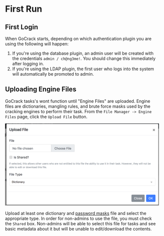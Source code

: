 # First Run

## First Login

When GoCrack starts, depending on which authentication plugin you are using the following will happen:

1. If you're using the database plugin, an admin user will be created with the credentials `admin / ch@ng3me!`. You should change this immediately after logging in.
1. If you're using the LDAP plugin, the first user who logs into the system will automatically be promoted to admin.

## Uploading Engine Files

GoCrack tasks's wont function until "Engine Files" are uploaded. Engine files are dictionaries, mangling rules, and brute force masks used by the cracking engines to perform their task. From the `File Manager -> Engine Files` page, click the `Upload File` button.

![Upload Engine File Modal](../assets/upload_engine_file_modal.png)

Upload at least one dictionary and [password masks](https://hashcat.net/wiki/doku.php?id=mask_attack) file and select the appropriate type. In order for non-admins to use the file, you must check the `Shared` box. Non-admins will be able to select this file for tasks and see basic metadata about it but will be unable to edit/download the contents.
